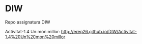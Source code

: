 DIW
===

Repo assignatura DIW

Activitat-1.4 Un mon millor: http://erep26.github.io/DIW/Activitat-1.4%20Un%20mon%20millor